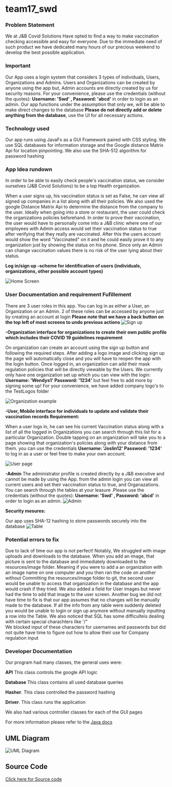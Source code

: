 # team17_swd

### Problem Statement
We at J&B Covid Solutions Have opted to find a way to make vaccination checking accessible and easy for everyone. Due to the immediate need of such  product we have dedicated many hours of our precious weekend to develop the best possible application. 
### Important
Our App uses a login system that considers 3 types of individuals,  Users, Organizations and Admins. Users and Organizations can be created by anyone using the app but, Admin accounts are directly created by us for security reasons. For your convenience, please use the credentials (without the quotes):
**Username: 'Swd' , Password: 'abcd'** in order to login as an admin.
Our app functions under the assumption that only we, will be able to make direct changes to the database **Please do not directly add or delete anything from the database**, use the UI for all necessary actions.

### Technology used
Our app runs using JavaFx as a GUI Framework paired with CSS styling. We use SQL databases for information storage and the Google distance Matrix Api for location pinpointing. We also use the SHA-512 algorithm for password hashing

### App Idea rundown

In order to be able to easily check people's vaccination status, we consider ourselves (J&B Covid Solutions) to be a top Health organization. 

When a user signs up, his vaccination status is set as False, he can view all signed up companies in a list along with all their policies. We also used the google Distance Matrix Api to determine the distance from the company to the user. Ideally when going into a store or restaurant, the user could check the organizations policies beforehand.  In order to prove their vaccination, the user would have to personally come into a J&B clinic where one of our employees with Admin access would set their vaccination status to true after verifying that they really are vaccinated. After this the users account would show the word "Vaccinated" on it and he could easily prove it to any organization just by showing the status on his phone. Since only an Admin can change vaccination values there is no risk of the user lying about their status.

**Log in/sign up  -scheme for identification of users (individuals, organizations, other 
possible account types)**

![Home Screen](https://github.com/JoslinSome/test1/blob/main/ezgif.com-gif-maker%20(3).gif?raw=true)

### User Documentation and requirement Fufillement

There are 3 user roles in this app. You can log in as either a User, an Organization or an Admin. 2 of these roles can be accessed by anyone just by creating an account at login
**Please note that we have a back button on the top left of most screens to undo previous actions**
![Sign up](https://github.com/JoslinSome/test1/blob/main/Screen_Shot_2021-12-06_at_2.44.33_AM_1_35.png?raw=true)

**-Organization interface for organizations to create their own public profile which includes their COVID 19 guidelines requirement**

On organization can create an account using the sign up button and following the required steps. After adding a logo image and  clicking sign up the page will automatically close and you will have to reopen the app with the login button.
Once logged in, an organization can add their mask regulation policies that will be directly viewable by the Users. We currently only have one organization set up which you can view with the login: **Username: 'Wendys1' Password: '1234'**
but feel free to add more by signing some up! For your convenience, we have added company logo's to the TestLogos folder

![Organization example](https://github.com/JoslinSome/test1/blob/main/Screen_Shot_2021-12-06_at_2.53.35_AM_35.png?raw=true)


**-User, Mobile interface for individuals to update and validate their vaccination records 
 Requirement:**

When a user logs in, he can see his current Vaccination status along with a list of all
the logged in Organizations you can search through this list for a particular Organization. Double tapping on an organization will take you to a page showing that organization's policies along with your distance from them. you can use the credentials **Username: 'Joslin12' Password: '1234'** to log in as a user or feel free to make your own account.

![User page](https://github.com/JoslinSome/test1/blob/main/Screen_Shot_2021-12-06_at_3.09.13_AM_35.png?raw=true)

**-Admin**
The administrator profile is created directly by a J&B executive and cannot be made by using the App. from the admin login you can view all current users and set their vaccination status to true, and Organazations. You can search through the tables at your leasure .Please use the credentials (without the quotes):
**Username: 'Swd' , Password: 'abcd'** in order to login as an admin.
![Admin](https://github.com/JoslinSome/test1/blob/main/ezgif.com-gif-maker%20(5).gif?raw=true)

**Security mesures:**

Our app uses SHA-12 hashing to store passwords securely into the database
![Table](https://github.com/JoslinSome/test1/blob/main/Screen_Shot_2021-12-06_at_3.50.44_AM_1_50.png?raw=true)

### Potential errors to fix 

Due to lack of time our app is not perfect! Notably, We struggled with image uploads and downloads to the database. When you add an image, that picture is sent to the database and immediately downloaded to the resources/image folder. Meaning if you were to add a an organization with an image name on one computer and you then ran the code on another without Committing the resources/image folder to git, the second user would be unable to access that organization in the database and the app would crash if they tried. 
We also added a field for User images but never had the time to add that image to the user screen.
Another bug we did not have time to fix is that our app assumes that no changes will be manually made to the database. If all the info from any table were suddenly deleted you would be unable to login or sign up anymore without manually inputting a row into the Table.
We also noticed that SQL has some difficulteis dealing with certain special charachters like '/"  
We blocked input of these characters for usernames and passwords but did not quite have time to figure out how to allow their use for Company regulation input


### Developer Documentation

Our program had many classes, the general uses were:

**API** This class controls the google API logic

**Database** This class contains all used database queries

**Hasher**. This class controlled the password hashing

**Driver**. This class runs the application

We also had various controller classes for each of the GUI pages

For more information please refer to the [Java docs](http://localhost:63343/team17_swd/docs/allclasses-index.html?_ijt=23i4fv80vpreovrjkbv66u2uci)

## UML Diagram
![UML Diagram](https://class-git.engineering.uiowa.edu/swd2021fall/team17_swd/-/raw/main/FinalProject/OrganizationScreenController.png)

## Source Code

[Click here for Source code](https://class-git.engineering.uiowa.edu/swd2021fall/team17_swd/-/tree/main/FinalProject/src)
